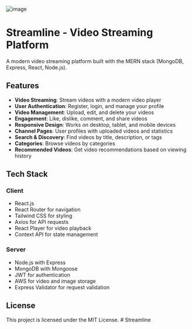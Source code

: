 ![image](https://github.com/user-attachments/assets/b7420859-45e8-43d4-b712-7c3ffd935c29)



# Streamline - Video Streaming Platform

A modern video streaming platform built with the MERN stack (MongoDB, Express, React, Node.js).

## Features

- **Video Streaming**: Stream videos with a modern video player
- **User Authentication**: Register, login, and manage your profile
- **Video Management**: Upload, edit, and delete your videos
- **Engagement**: Like, dislike, comment, and share videos
- **Responsive Design**: Works on desktop, tablet, and mobile devices
- **Channel Pages**: User profiles with uploaded videos and statistics
- **Search & Discovery**: Find videos by title, description, or tags
- **Categories**: Browse videos by categories
- **Recommended Videos**: Get video recommendations based on viewing history

## Tech Stack

### Client
- React.js
- React Router for navigation
- Tailwind CSS for styling
- Axios for API requests
- React Player for video playback
- Context API for state management

### Server
- Node.js with Express
- MongoDB with Mongoose
- JWT for authentication
- AWS for video and image storage
- Express Validator for request validation


## License

This project is licensed under the MIT License. # Streamline
